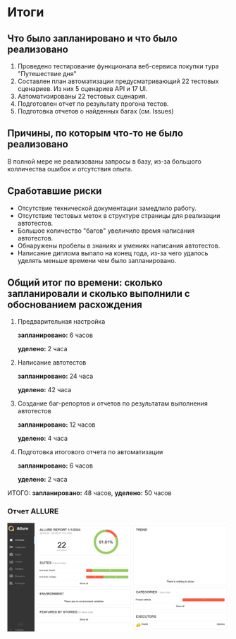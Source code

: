 # Итоги

## Что было запланировано и что было реализовано

1. Проведено тестирование функционала веб-сервиса покупки тура "Путешествие дня"
2. Составлен план автоматизации предусматривающий 22 тестовых сценариев. Из них 5 сценариев API и 17 UI.
3. Автоматизированы 22 тестовых сценария.
4. Подготовлен отчет по результату прогона тестов.
5. Подготовка отчетов о найденных багах (см. Issues)

## Причины, по которым что-то не было реализовано

В полной мере не реализованы запросы в базу, из-за большого колличества ошибок и отсутствия опыта.

## Сработавшие риски

- Отсутствие технической документации замедлило работу.
- Отсутствие тестовых меток в структуре страницы для реализации автотестов.
- Большое количество "багов" увеличило время написания автотестов.
- Обнаружены пробелы в знаниях и умениях написания автотестов.
- Написание диплома выпало на конец года, из-за чего удалось уделять меньше времени чем было запланировано.  

## Общий итог по времени: сколько запланировали и сколько выполнили с обоснованием расхождения
1. Предварительная настройка

    **__запланировано:__** 6 часов

    **__уделено:__** 2 часа  

2. Написание автотестов

   **__запланировано:__** 24 часа

   **__уделено:__** 42 часа

3. Создание баг-репортов и отчетов по результатам выполнения автотестов

   **__запланировано:__** 12 часов

   **__уделено:__** 4 часа

4. Подготовка итогового отчета по автоматизации
  
   **__запланировано:__** 6 часов

   **__уделено:__** 2 часа

ИТОГО: **__запланировано:__** 48 часов,     **__уделено:__** 50 часов 

### Отчет ALLURE
![img.png](img.png)